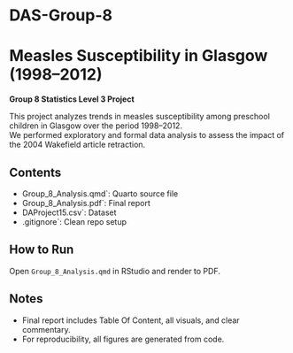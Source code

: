 # DAS-Group-8

# Measles Susceptibility in Glasgow (1998–2012)

**Group 8 Statistics Level 3 Project**

This project analyzes trends in measles susceptibility among preschool children in Glasgow over the period 1998–2012.  
We performed exploratory and formal data analysis to assess the impact of the 2004 Wakefield article retraction.

## Contents
- Group_8_Analysis.qmd`: Quarto source file
- Group_8_Analysis.pdf`: Final report
- DAProject15.csv`: Dataset
- .gitignore`: Clean repo setup

## How to Run
Open `Group_8_Analysis.qmd` in RStudio and render to PDF.

## Notes
- Final report includes Table Of Content, all visuals, and clear commentary.
- For reproducibility, all figures are generated from code.

